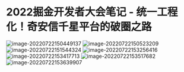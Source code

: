 <!--
 * @Desc: 
 * @Author: 曾茹菁
 * @Date: 2022-08-02 13:08:38
 * @LastEditors: 曾茹菁
 * @LastEditTime: 2022-08-02 13:24:22
-->
# 2022掘金开发者大会笔记 - 统一工程化！奇安信千星平台的破圈之路
![image-20220722150449137](/images/image-20220722150449137.png)
![image-20220722150523209](/images/image-20220722150523209.png)
![image-20220722151544324](/images/image-20220722151544324.png)
![image-20220722153256416](/images/image-20220722153256416.png)
![image-20220722153417713](/images/image-20220722153417713.png)
![image-20220722153517682](/images/image-20220722153517682.png)
![image-20220722153639907](/images/image-20220722153639907.png)